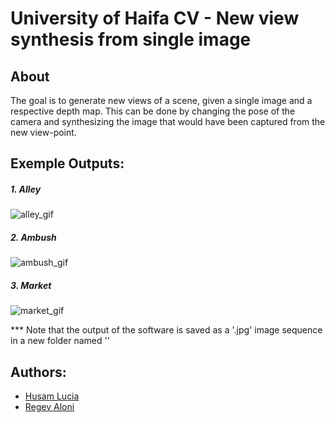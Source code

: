 # University of Haifa CV - New view synthesis from single image

## About
The goal is to generate new views of a scene, given a single image and a respective depth map. This can be done by changing the pose of the camera and synthesizing the image that would have been captured from the new view-point.

## Exemple Outputs:
##### 1. Alley
   ![alley_gif](./outputs/alley_gif2.gif/?raw=true)

##### 2. Ambush
   ![ambush_gif](./outputs/ambush_gif2.gif/?raw=true)

##### 3. Market
   ![market_gif](./outputs/market_gif2.gif/?raw=true)
   
*** Note that the output of the software is saved as a '.jpg' image sequence in a new folder named ''

## Authors:
- [Husam Lucia](https://www.linkedin.com/in/husam-lucia-6841b51a3)
- [Regev Aloni](https://www.linkedin.com/in/aloniregev)

